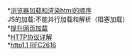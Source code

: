*[浏览器加载和渲染html的顺序](http://renyongjie668.blog.163.com/blog/static/1600531201097062789)</br>
JS的加载:不能并行加载和解析（阻塞加载）</br>
*[提升网页加载](http://www.cnblogs.com/smjack/archive/2009/02/24/1396895.html)</br>
*[HTTP协议详解](http://www.cnblogs.com/li0803/archive/2008/11/03/1324746.html)</br>
*[http1.1 RFC2616](http://www.cnblogs.com/k1988/archive/2010/01/12/2165683.html)</br>
